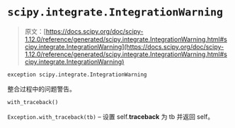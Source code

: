 # `scipy.integrate.IntegrationWarning`

> 原文：[https://docs.scipy.org/doc/scipy-1.12.0/reference/generated/scipy.integrate.IntegrationWarning.html#scipy.integrate.IntegrationWarning](https://docs.scipy.org/doc/scipy-1.12.0/reference/generated/scipy.integrate.IntegrationWarning.html#scipy.integrate.IntegrationWarning)

```py
exception scipy.integrate.IntegrationWarning
```

整合过程中的问题警告。

```py
with_traceback()
```

`Exception.with_traceback(tb)` – 设置 self.__traceback__ 为 tb 并返回 self。
